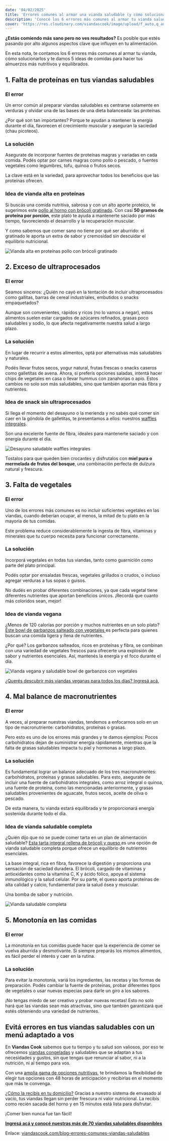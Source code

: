```yaml
---
date: '04/02/2025'
title: 'Errores comunes al armar una vianda saludable (y cómo solucionarlos)'
description: 'Conocé los 6 errores más comunes al armar tu vianda saludable y descubrí 5 ideas para mejorarlas.'
cover: 'https://res.cloudinary.com/viandascook/image/upload/f_auto,q_auto/v1/blog/b9bwpcwdjhyiowtlyvkx'
---
```


<p><strong>¿Estás comiendo más sano pero no ves resultados?</strong> Es posible que estés pasando por alto algunos aspectos clave que influyen en tu alimentación.</p>
<p>En esta nota, te contamos los 6 errores más comunes al armar tu vianda, cómo solucionarlos y te damos 5 ideas de comidas para hacer tus almuerzos más nutritivos y equilibrados.</p>

<!-- Sección 1 -->
<h2>1. Falta de proteínas en tus viandas saludables</h2>
<h3>El error</h3>
<p>Un error común al preparar viandas saludables es centrarse solamente en verduras y olvidar una de las bases de una dieta balanceada: las proteínas.</p>
<p>¿Por qué son tan importantes? Porque te ayudan a mantener la energía durante el día, favorecen el crecimiento muscular y aseguran la saciedad (chau picoteos).</p>

<h3>La solución</h3>
<p>Asegurate de incorporar fuentes de proteínas magras y variadas en cada comida. Podés optar por carnes magras como pollo o pescado, o fuentes vegetales como legumbres, tofu, quinoa o frutos secos.</p>
<p>La clave está en la variedad, para aprovechar todos los beneficios que las proteínas ofrecen.</p>

<h3>Idea de vianda alta en proteínas</h3>
<p>Si buscás una comida nutritiva, sabrosa y con un alto aporte proteico, te sugerimos este 
  <a href="https://www.viandascook.com/plato/pollo-al-horno-con-brocoli-gratinado">pollo al horno con brócoli gratinado</a>. 
  Con casi <strong>50 gramos de proteína por porción</strong>, este plato te ayuda a mantenerte saciado por más tiempo, 
  favoreciendo el desarrollo y la recuperación muscular.
</p>
<p>Y como sabemos que comer sano no tiene por qué ser aburrido: el gratinado le aporta un extra de sabor y cremosidad 
  sin descuidar el equilibrio nutricional.
</p>

<div>
  <img 
    src="https://res.cloudinary.com/viandascook/image/upload/v1681575253/k5tk29u2fmoyei3440ql.jpg" 
    alt="Vianda alta en proteínas pollo con brócoli gratinado"
  >
</div>

<!-- Sección 2 -->
<h2>2. Exceso de ultraprocesados</h2>

<h3>El error</h3>
<p>Seamos sinceros: ¿Quién no cayó en la tentación de incluir ultraprocesados como gallitas, barras de cereal industriales, embutidos o snacks empaquetados?</p>
<p>Aunque son convenientes, rápidos y ricos (no lo vamos a negar), estos alimentos suelen estar cargados de azúcares refinados, grasas poco saludables y sodio, lo que afecta negativamente nuestra salud a largo plazo.</p>

<h3>La solución</h3>
<p>En lugar de recurrir a estos alimentos, optá por alternativas más saludables y naturales.</p>
<p>Podés llevar frutos secos, yogur natural, frutas frescas o snacks caseros como galletitas de avena. Ahora, si preferís opciones saladas, intentá hacer chips de vegetales en casa o llevar hummus con zanahorias o apio. Estos cambios no solo son más saludables, sino que también aportan más fibra y nutrientes.</p>

<h3>Idea de snack sin ultraprocesados</h3>
<p>Si llega el momento del desayuno o la merienda y no sabés qué comer sin caer en la góndola de galletitas, 
  te presentamos a ellos: nuestros 
  <a href="https://www.viandascook.com/plato/waffles-integrales">waffles integrales</a>.
</p>
<p>Son una excelente fuente de fibra, ideales para mantenerte saciado y con energía durante el día.</p>

<div>
  <img 
    src="https://res.cloudinary.com/viandascook/image/upload/v1712777199/nkbrf8r8pbpmvwygytbn.jpg" 
    alt="Desayuno saludable waffles integrales"
  >
  <p>Tostalos para que queden bien crocantes y disfrutalos con <strong>miel pura o mermelada de frutos del bosque</strong>, 
    una combinación perfecta de dulzura natural y frescura.
  </p>
</div>

<!-- Sección 3 -->
<h2>3. Falta de vegetales</h2>

<h3>El error</h3>
<p>Uno de los errores más comunes es no incluir suficientes vegetales en las viandas, cuando deberían ocupar, al menos, la mitad de tu plato en la mayoría de tus comidas.</p>
<p>Este problema reduce considerablemente la ingesta de fibra, vitaminas y minerales que tu cuerpo necesita para funcionar correctamente.</p>

<h3>La solución</h3>
<p>Incorporá vegetales en todas tus viandas, tanto como guarnición como parte del plato principal.</p>
<p>Podés optar por ensaladas frescas, vegetales grillados o crudos, o incluso agregar verduras a tus sopas o guisos.</p>
<p>No dudés en probar diferentes combinaciones, ya que cada vegetal tiene diferentes nutrientes que aportan beneficios únicos. ¡Recordá que cuanto más coloridos sean, mejor!</p>

<h3>Idea de vianda vegana</h3>
<p>¿Menos de 120 calorías por porción y muchos nutrientes en un solo plato? 
  <a href="https://www.viandascook.com/plato/bowl-de-garbanzos-salteado-con-vegetales">
    Este bowl de garbanzos salteado con vegetales
  </a> es perfecta para quienes buscan una comida ligera y llena de nutrientes.
</p>
<p>¿Por qué? Los garbanzos salteados, ricos en proteínas y fibra, se combinan con una variedad de vegetales frescos 
  para ofrecerte una explosión de sabor y nutrientes esenciales. 
  Así, mantenés la energía y el foco durante el día.
</p>

<div>
  <img 
    src="https://res.cloudinary.com/viandascook/image/upload/v1681570773/jexgib07l8fodbfjvwmt.jpg" 
    alt="Vianda vegana y saludable bowl de garbanzos con vegetales"
  >
</div>

<p>
  <a href="https://www.viandascook.com/blog/2024-07-22-viandas-veganas-faciles-y-nutritivas">
    ¿Querés descubrir más viandas veganas para todos los días? Ingresá acá.
  </a>
</p>

<!-- Sección 4 -->
<h2>4. Mal balance de macronutrientes</h2>

<h3>El error</h3>
<p>A veces, al preparar nuestras viandas, tendemos a enfocarnos solo en un tipo de macronutriente: carbohidratos, proteínas o grasas.</p>
<p>Pero esto es uno de los errores más grandes y te damos ejemplos: Pocos carbohidratos dejan de suministrar energía rápidamente, mientras que la falta de grasas saludables impacta tu piel y hormonas a largo plazo.</p>

<h3>La solución</h3>
<p>Es fundamental lograr un balance adecuado de los tres macronutrientes: carbohidratos, proteínas y grasas saludables. 
  Para esto, asegurate de incluir una fuente de carbohidratos integrales, como arroz integral o quinoa, 
  una fuente de proteína, como las mencionadas anteriormente, y grasas saludables provenientes de aguacate, frutos secos, aceite de oliva o pescado.
</p>
<p>De esta manera, tu vianda estará equilibrada y te proporcionará energía sostenida durante todo el día.</p>

<h3>Idea de vianda saludable completa</h3>
<p>¿Quién dijo que no se puede comer tarta en un plan de alimentación saludable? 
  <a href="https://www.viandascook.com/plato/tarta-integral-de-br%C3%B3coli-y-queso">
    Esta tarta integral rellena de brócoli y queso
  </a> es una opción de vianda saludable completa porque ofrece un equilibrio de nutrientes esenciales.
</p>
<p>
  La base integral, rica en fibra, favorece la digestión y proporciona una sensación de saciedad duradera.
  El brócoli, cargado de vitaminas y antioxidantes como la vitamina C, K y ácido fólico, 
  apoya el sistema inmunológico y la salud celular. Por su parte, el queso aporta proteínas de alta calidad y calcio, 
  fundamental para la salud ósea y muscular.
</p>
<p>Una bomba de sabor y nutrición.</p>

<div>
  <img 
    src="https://res.cloudinary.com/viandascook/image/upload/v1681578246/ifnaabuhs9u3flfliqqp.jpg" 
    alt="Vianda saludable completa"
  >
</div>

<!-- Sección 5 -->
<h2>5. Monotonía en las comidas</h2>
<h3>El error</h3>
<p>La monotonía en tus comidas puede hacer que la experiencia de comer se vuelva aburrida y desmotivante. 
  Si siempre preparás los mismos alimentos, es fácil perder el interés y caer en la rutina.
</p>

<h3>La solución</h3>
<p>Para evitar la monotonía, variá los ingredientes, las recetas y las formas de preparación. 
  Podés cambiar la fuente de proteínas, probar diferentes tipos de vegetales o usar nuevas especias para darle un giro a los sabores.
</p>
<p>¡No tengas miedo de ser creativo y probar nuevas recetas! Esto no solo hará que las viandas sean más atractivas, 
  sino que también garantizará que estés obteniendo una variedad de nutrientes.
</p>

<!-- Sección final -->
<h2>Evitá errores en tus viandas saludables con un menú adaptado a vos</h2>
<p>
  En <strong>Viandas Cook</strong> sabemos que tu tiempo y tu salud son valiosos, por eso te ofrecemos 
  <a href="https://www.viandascook.com/blog/2024-12-11-viandas-congeladas">viandas congeladas</a> y saludables que 
  se adaptan a tus necesidades y gustos, sin que tengas que renunciar al sabor, ni a la nutrición, 
  ni al tiempo para vos.
</p>
<p>
  Con una <a href="https://www.viandascook.com/menu">amplia gama de opciones nutritivas</a>, te brindamos la flexibilidad 
  de elegir tus opciones con 48 horas de anticipación y recibirlas en el momento que más te convenga.
</p>
<p>
  <a href="https://www.viandascook.com/como-funciona">¿Cómo la recibís en tu domicilio?</a> 
  Gracias a nuestro sistema de envasado al vacío, tus viandas llegan sin perder frescura ni valor nutricional. 
  La recibís como recién sacada del horno y en 15 minutos está lista para disfrutar.
</p>
<p>¡Comer bien nunca fue tan fácil!</p>

<p>
  <a href="https://www.viandascook.com/menu">
    <strong>Ingresá acá y conocé nuestras más de 70 viandas saludables disponibles</strong>
  </a>
</p>

<p>Enlace: <a href="https://viandascook.com/blog-errores-comunes-viandas-saludables">viandascook.com/blog-errores-comunes-viandas-saludables</a></p>
